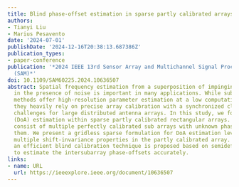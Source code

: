 ```yaml
---
title: Blind phase-offset estimation in sparse partly calibrated arrays
authors:
- Tianyi Liu
- Marius Pesavento
date: '2024-07-01'
publishDate: '2024-12-16T20:38:13.687386Z'
publication_types:
- paper-conference
publication: '*2024 IEEE 13rd Sensor Array and Multichannel Signal Processing Workshop
  (SAM)*'
doi: 10.1109/SAM60225.2024.10636507
abstract: Spatial frequency estimation from a superposition of impinging waveforms
  in the presence of noise is important in many applications. While subspace-based
  methods offer high-resolution parameter estimation at a low computational cost,
  they heavily rely on precise array calibration with a synchronized clock, posing
  challenges for large distributed antenna arrays. In this study, we focus on direction-of-arrival
  (DoA) estimation within sparse partly calibrated rectangular arrays. These arrays
  consist of multiple perfectly calibrated sub arrays with unknown phase-offsets among
  them. We present a gridless sparse formulation for DoA estimation leveraging the
  multiple shift-invariance properties in the partly calibrated array. Additionally,
  an efficient blind calibration technique is proposed based on semidefinite relaxation
  to estimate the intersubarray phase-offsets accurately.
links:
- name: URL
  url: https://ieeexplore.ieee.org/document/10636507
---
```

